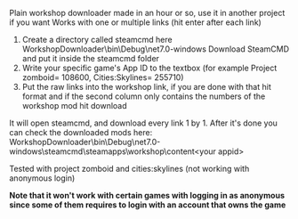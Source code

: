 Plain workshop downloader made in an hour or so, use it in another project if you want
Works with one or multiple links (hit enter after each link)

1. Create a directory called steamcmd here WorkshopDownloader\bin\Debug\net7.0-windows
   Download SteamCMD and put it inside the steamcmd folder
2. Write your specific game's App ID to the textbox (for example Project zomboid= 108600, Cities:Skylines= 255710)
3. Put the raw links into the workshop link, if you are done with that hit format and if the second column only contains the numbers of the workshop mod hit download

It will open steamcmd, and download every link 1 by 1.
After it's done you can check the downloaded mods here:
WorkshopDownloader\bin\Debug\net7.0-windows\steamcmd\steamapps\workshop\content\<your appid>


Tested with project zomboid and cities:skylines (not working with anonymous login)


<b>Note that it won't work with certain games with logging in as anonymous since some of them requires to login with an account that owns the game
